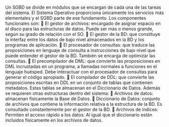 Un SGBD se divide en módulos que se encargan de cada una de las tareas
del sistema. El Sistema Operativo proporciona únicamente los servicios más
elementales y el SGBD parte de ese fundamento.
Los componentes funcionales son:
 El gestor de archivos: encargado de asignar espacio en el disco
para las estructuras de datos. Puede ser más o menos grande,
según su grado de relación con el SO.
 El gestor de la BD: que constituye la interfaz entre los datos de
bajo nivel almacenados en la BD y los programas de aplicación.
 El procesador de consultas: que traduce las proposiciones en
lenguaje de consulta a instrucciones de bajo nivel que puede
entender el gestor de la BD. También se encarga de optimizar las
consultas.
 El precompilador de DML: que convierte las proposiciones en
DML incrustadas en un programa, a llamadas normales a funciones
en el lenguaje huésped. Debe interactuar con el procesador de
consultas para generar el código apropiado.
 El compilador de DDL: que convierte las proposiciones escritas en
DDL en un conjunto de tablas que contienen metadatos. Estas
tablas se almacenan en el Diccionario de Datos.
Además se requieren otras estructuras dentro del sistema:
 Archivos de datos: almacenan físicamente la Base de Datos.
 Diccionario de Datos: conjunto de archivos que contiene la
información relativa a la estructura de la BD. Es consultado
constantemente por el gestor de la BD.
 Archivos de índices: Permiten el acceso rápido a los datos. Al
igual que el diccionario están incluidos físicamente en los archivos
de datos.